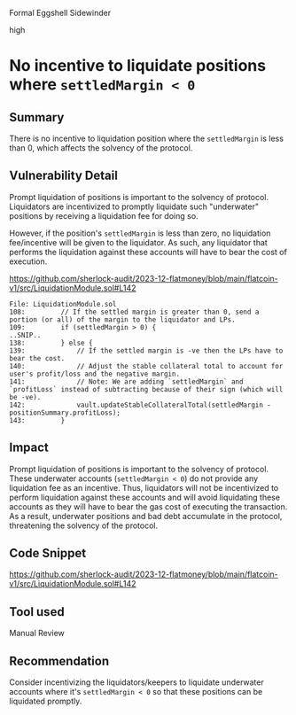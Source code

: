 Formal Eggshell Sidewinder

high

# No incentive to liquidate positions where `settledMargin < 0`

## Summary

There is no incentive to liquidation position where the `settledMargin` is less than 0, which affects the solvency of the protocol.

## Vulnerability Detail

Prompt liquidation of positions is important to the solvency of protocol. Liquidators are incentivized to promptly liquidate such "underwater" positions by receiving a liquidation fee for doing so.

However, if the position's `settledMargin` is less than zero, no liquidation fee/incentive will be given to the liquidator. As such, any liquidator that performs the liquidation against these accounts will have to bear the cost of execution.

https://github.com/sherlock-audit/2023-12-flatmoney/blob/main/flatcoin-v1/src/LiquidationModule.sol#L142

```solidity
File: LiquidationModule.sol
108:         // If the settled margin is greater than 0, send a portion (or all) of the margin to the liquidator and LPs.
109:         if (settledMargin > 0) {
..SNIP..
138:         } else {
139:             // If the settled margin is -ve then the LPs have to bear the cost.
140:             // Adjust the stable collateral total to account for user's profit/loss and the negative margin.
141:             // Note: We are adding `settledMargin` and `profitLoss` instead of subtracting because of their sign (which will be -ve).
142:             vault.updateStableCollateralTotal(settledMargin - positionSummary.profitLoss);
143:         }
```

## Impact

Prompt liquidation of positions is important to the solvency of protocol. These underwater accounts (`settledMargin < 0`) do not provide any liquidation fee as an incentive. Thus, liquidators will not be incentivized to perform liquidation against these accounts and will avoid liquidating these accounts as they will have to bear the gas cost of executing the transaction. As a result, underwater positions and bad debt accumulate in the protocol, threatening the solvency of the protocol.

## Code Snippet

https://github.com/sherlock-audit/2023-12-flatmoney/blob/main/flatcoin-v1/src/LiquidationModule.sol#L142

## Tool used

Manual Review

## Recommendation

Consider incentivizing the liquidators/keepers to liquidate underwater accounts where it's `settledMargin < 0` so that these positions can be liquidated promptly.